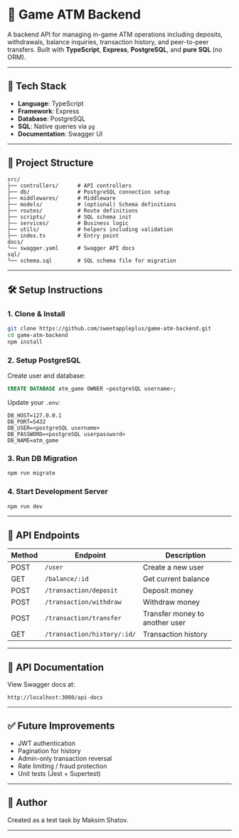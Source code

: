 # 🏦 Game ATM Backend

A backend API for managing in-game ATM operations including deposits, withdrawals, balance inquiries, transaction history, and peer-to-peer transfers. Built with **TypeScript**, **Express**, **PostgreSQL**, and **pure SQL** (no ORM).

---

## 🚀 Tech Stack

- **Language**: TypeScript
- **Framework**: Express
- **Database**: PostgreSQL
- **SQL**: Native queries via `pg`
- **Documentation**: Swagger UI

---

## 📁 Project Structure

```
src/
├── controllers/      # API controllers
├── db/               # PostgreSQL connection setup
├── middlewares/      # Middleware
├── models/           # (optional) Schema definitions
├── routes/           # Route definitions
├── scripts/          # SQL schema init
├── services/         # Business logic
├── utils/            # helpers including validation
├── index.ts          # Entry point
docs/
└── swagger.yaml      # Swagger API docs
sql/
└── schema.sql        # SQL schema file for migration
```

---

## 🛠 Setup Instructions

### 1. Clone & Install

```bash
git clone https://github.com/sweetappleplus/game-atm-backend.git
cd game-atm-backend
npm install
```

### 2. Setup PostgreSQL

Create user and database:

```sql
CREATE DATABASE atm_game OWNER <postgreSQL username>;
```

Update your `.env`:

```env
DB_HOST=127.0.0.1
DB_PORT=5432
DB_USER=<postgreSQL username>
DB_PASSWORD=<postgreSQL userpassword>
DB_NAME=atm_game
```

### 3. Run DB Migration

```bash
npm run migrate
```

### 4. Start Development Server

```bash
npm run dev
```

---

## 🧪 API Endpoints

| Method | Endpoint                     | Description                    |
| ------ | -----------------------------| ------------------------------ |
| POST   | `/user`                      | Create a new user              |
| GET    | `/balance/:id`               | Get current balance            |
| POST   | `/transaction/deposit`       | Deposit money                  |
| POST   | `/transaction/withdraw`      | Withdraw money                 |
| POST   | `/transaction/transfer`      | Transfer money to another user |
| GET    | `/transaction/history/:id/`  | Transaction history            |

---

## 📄 API Documentation

View Swagger docs at:

```
http://localhost:3000/api-docs
```

---

## ✅ Future Improvements

- JWT authentication
- Pagination for history
- Admin-only transaction reversal
- Rate limiting / fraud protection
- Unit tests (Jest + Supertest)

---

## 🧑 Author

Created as a test task by Maksim Shatov.

---
